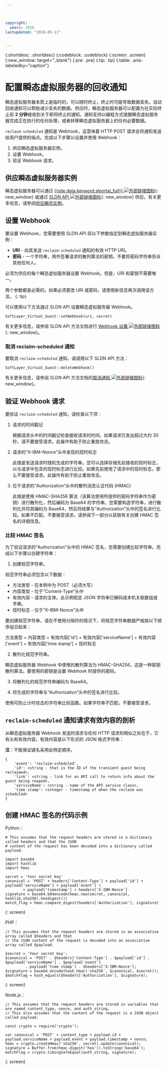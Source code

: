 ```yaml
---



copyright:
  years: 2018
lastupdated: "2018-05-11"


---
```


{:shortdesc: .shortdesc}
{:codeblock: .codeblock}
{:screen: .screen}
{:new_window: target="_blank"}
{:pre: .pre}
{:tip: .tip}
{:table: .aria-labeledby="caption"}

# 配置瞬态虚拟服务器的回收通知

瞬态虚拟服务器本质上是临时的，可以随时终止，终止时可能导致数据丢失。自动回收通知可以帮助减少丢失的数据。供应时，瞬态虚拟服务器可以配置为在实际终止前 **2 分钟**接收到关于即将终止的通知。通知支持以编程方式提醒瞬态虚拟服务器完成正在执行的任何处理，或者转移瞬态虚拟服务器上的任何必要数据。

`reclaim-scheduled` 通知是 Webhook，这意味着 HTTP POST 请求会将通知发送给用户提供的端点。完成以下步骤以设置并使用 Webhook：

1. 供应瞬态虚拟服务器实例。
2. 设置 Webhook。
3. 验证 Webhook 请求。

## 供应瞬态虚拟服务器实例

瞬态虚拟服务器可以通过 [{{site.data.keyword.slportal_full}} ![外部链接图标](../icons/launch-glyph.svg "外部链接图标")](https://control.softlayer.com/){: new_window} 或通过 [SLDN API ![外部链接图标](../icons/launch-glyph.svg "外部链接图标")](http://sldn.softlayer.com){: new_window} 供应。有关更多信息，请参阅[供应瞬态实例](/docs/vsi/vsi_provision_transient.html)。


## 设置 Webhook

要设置 Webhook，您需要使用 SLDN API 将以下参数指定到瞬态虚拟服务器实例：

   * **URI** - 向其发送 `reclaim-scheduled` 通知的有效 HTTP URI。
   * **密码** - 一个字符串，用作签署请求的散列算法的密钥。不要将密码字符串告诉其他任何人。

必须为供应的每个瞬态虚拟服务器设置 Webhook。但是，URI 和密钥不需要唯一。

两个参数都是必需的。如果必须更改 URI 或密码，请使用新信息再次调用该方法。
{: tip}

可以使用以下方法通过 SLDN API 设置瞬态虚拟服务器 Webhook。

  `SoftLayer_Virtual_Guest::setWebhook(uri, secret)`

有关更多信息，请参阅 SLDN API 方法文档进行 [Webhook 设置 ![外部链接图标](../icons/launch-glyph.svg "外部链接图标")](http://sldn.softlayer.com/reference/services/SoftLayer_Virtual_Guest/setTransientWebhook/){: new_window}。

### 取消 reclaim-scheduled 通知

要取消 `reclaim-scheduled` 通知，请调用以下 SLDN API 方法：

  `SoftLayer_Virtual_Guest::deleteWebhook()`

有关更多信息，请参阅 SLDN API 方法文档的[取消通知 ![外部链接图标](../icons/launch-glyph.svg "外部链接图标")](http://sldn.softlayer.com/reference/services/SoftLayer_Virtual_Guest/deleteTransientWebhook/){: new_window}。

## 验证 Webhook 请求

要验证 `reclaim-scheduled` 通知，请检查以下项：

1. 请求的时间戳记

   根据请求头中的时间戳记检查接收请求的时间。如果请求已发出超过大约 30 秒，请不要接受请求。此操作有助于防止重放攻击。

2. 请求的“X-IBM-Nonce”头中发现的现时标志

   此值是发送请求时随机生成的字符串。您可以选择存储先前接收的现时标志，以与请求中包含的现时标志进行比较。如果先前使用了请求中的现时标志，那么不要接受请求。此操作有助于防止重放攻击。

3. 位于请求的“Authorization”头中的散列消息认证代码 (HMAC)

   此值是使用 HMAC-SHA256 算法（该算法使用所提供的密码字符串作为密钥）进行散列化，然后编码为 Base64 的字符串。您需要构造字符串，进行散列化并将其编码为 Base64，然后将结果与“Authorization”头中的签名进行比较。如果不匹配，不要接受请求。请参阅下一部分以获取有关创建 HMAC 签名的详细信息。

### 比较 HMAC 签名

为了验证请求的“Authorization”头中的 HMAC 签名，您需要创建比较字符串。完成以下步骤以创建字符串：

1. 创建规范字符串。

  规范字符串必须包含以下数据：
  * 方法类型 - 在本例中为 POST（必须大写）
  * 内容类型 - 位于“Content-Type”头中
  * 有效内容 - 请求的主体。此示例假定 JSON 字符串已解码成本机关联数组或字典。  
  * 现时标志 - 位于“X-IBM-Nonce”头中

  要创建规范字符串，请在不使用分隔符的情况下，将规范字符串数据严格按以下顺序组合起来：

  方法类型 + 内容类型 + 有效内容['id'] + 有效内容['serviceName'] + 有效内容['event'] + 有效内容['time stamp'] + 现时标志

2. 散列化规范字符串。

  瞬态虚拟服务器 Webhook 中使用的散列算法为 HMAC-SHA256，这是一种密钥散列算法。要使用的密钥是设置 Webhook 时提供的密码。

3. 将散列化的规范字符串编码为 Base64。

4. 将生成的字符串与“Authorization”头中的签名进行比较。  

  使用可防止计时攻击的字符串比较函数。如果字符串不匹配，不要接受请求。

## `reclaim-scheduled` 通知请求有效内容的剖析

从瞬态虚拟服务器 Webhook 发送的请求与任何 HTTP 请求的相似之处在于，它有头和有效内容。有效内容是以下形式的 JSON 格式字符串：

**注**：不能保证键名采用此特定顺序。

	{
		'event': 'reclaim-scheduled',
		'id': <string - that is the ID of the transient guest being reclaimed>,
		'link': <string - link for an API call to return info about the guest being reaped>,
		'serviceName': <string - name of the API service class>,
		'time stamp': <integer - timestamp of when the reclaim was scheduled>
	}


## 创建 HMAC 签名的代码示例

Python：

```
# This assumes that the request headers are stored in a dictionary called headers and that the JSON
# content of the request has been decoded into a dictionary called payload.

import base64
import hashlib
import hmac

secret = 'Your secret key'
canonical = 'POST' + headers['Content-Type'] + payload['id'] + payload['serviceName'] + payload['event'] \
	    + payload['timestamp'] + headers['X-IBM-Nonce']
signature = base64.b64encode(hmac.new(secret, canonical, hashlib.sha256).hexdigest())
match_flag = hmac.compare_digest(headers['Authorization'], signature)
```
{: screen}

PHP：

```
// This assumes that the request headers are stored in an associative array called $headers and that
// the JSON content of the request is decoded into an associative array called $payload.

$secret = 'Your secret key';
$canonical = 'POST' . $headers['Content-Type'] . $payload['id'] . $payload['serviceName'] . $payload['event']
	     . payload['time stamp'] . $headers['X-IBM-Nonce'];
$signature = base64_encode(hash_hmac('sha256', $canonical, $secret));
$matchFlag = hash_equals($headers['Authorization'], $signature); 
```
{: screen}

Node.js：

```
// This assumes that the request headers are stored in variables that are named content_type, nonce, and auth_string.
// This also assumes that the content of the request is a JSON object called payload.

const crypto = require('crypto');

var canonical = 'POST' + content_type + payload.id + payload.serviceName + payload.event + payload.timestamp + nonce;
hmac = crypto.createHmac('sha256', secret).update(canonical);
signature = Buffer.from(hmac.digest('hex')).toString('base64');
matchFlag = crypto.timingSafeEqual(auth_string, signature);
```
{: screen}
